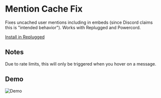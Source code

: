 # Mention Cache Fix
Fixes uncached user mentions including in embeds (since Discord claims this is "intended behavior").  Works with Replugged and Powercord.

[Install in Replugged](https://replugged.dev/install?url=asportnoy/mention-cache-fix)

## Notes
Due to rate limits, this will only be triggered when you hover on a message.

## Demo
![Demo](https://i.imgur.com/DZ0YFRe.gif)
